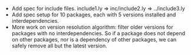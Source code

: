 - Add spec for include files. include1.ly => inc/include2.ly => ../include3.ly
- Add spec setup for 10 packages, each with 5 versions installed and interdependencies.
- More work on version resolution algorithm: filter older versions for packages with no interdependencies. So if a package does not depend on other packages, nor is a dependency of other packages, we can safely remove all but the latest version.
